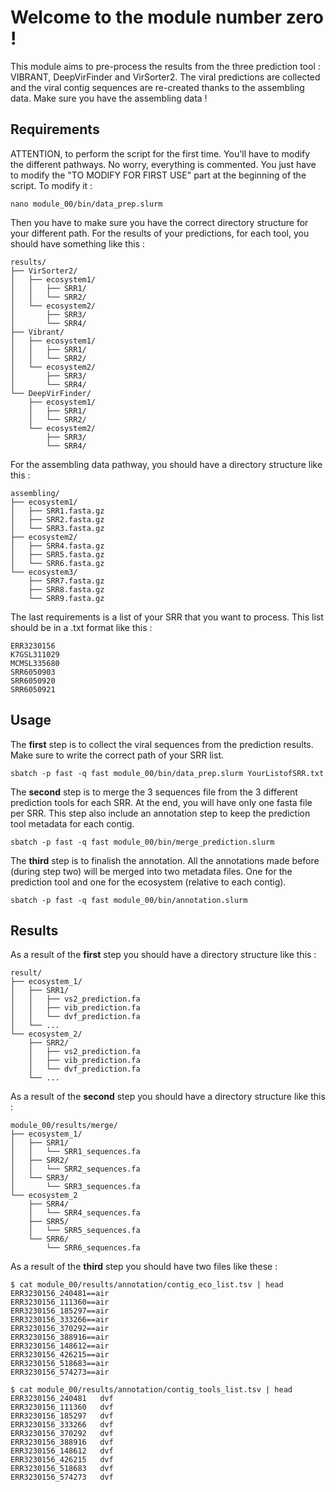 #       Welcome to the module number zero !      

This module aims to pre-process the results from the three prediction tool : VIBRANT, DeepVirFinder and VirSorter2.
The viral predictions are collected and the viral contig sequences are re-created thanks to the assembling data.
Make sure you have the assembling data !

## Requirements

ATTENTION, to perform the script for the first time. You'll have to modify the different pathways. No worry, everything is commented.
You just have to modify the "TO MODIFY FOR FIRST USE" part at the beginning of the script.
To modify it : 
```
nano module_00/bin/data_prep.slurm
```

Then you have to make sure you have the correct directory structure for your different path.
For the results of your predictions, for each tool, you should have something like this :
```
results/
├── VirSorter2/
│   ├── ecosystem1/
│   │   ├── SRR1/
│   │   └── SRR2/
│   └── ecosystem2/
│       ├── SRR3/
│       └── SRR4/
├── Vibrant/
│   ├── ecosystem1/
│   │   ├── SRR1/
│   │   └── SRR2/
│   └── ecosystem2/
│       ├── SRR3/
│       └── SRR4/
└── DeepVirFinder/
    ├── ecosystem1/
    │   ├── SRR1/
    │   └── SRR2/
    └── ecosystem2/
        ├── SRR3/
        └── SRR4/
```

For the assembling data pathway, you should have a directory structure like this :
```
assembling/
├── ecosystem1/
│   ├── SRR1.fasta.gz
│   ├── SRR2.fasta.gz
│   └── SRR3.fasta.gz
├── ecosystem2/
│   ├── SRR4.fasta.gz
│   ├── SRR5.fasta.gz
│   └── SRR6.fasta.gz
└── ecosystem3/
    ├── SRR7.fasta.gz
    ├── SRR8.fasta.gz
    └── SRR9.fasta.gz
```

The last requirements is a list of your SRR that you want to process. This list should be in a .txt format like this :
```
ERR3230156
K7GSL311029
MCMSL335680
SRR6050903
SRR6050920
SRR6050921
```

## Usage

The **first** step is to collect the viral sequences from the prediction results. Make sure to write the correct path of your SRR list.
```
sbatch -p fast -q fast module_00/bin/data_prep.slurm YourListofSRR.txt
```

The **second** step is to merge the 3 sequences file from the 3 different prediction tools for each SRR. At the end, you will have only one fasta file per SRR.
This step also include an annotation step to keep the prediction tool metadata for each contig.
```
sbatch -p fast -q fast module_00/bin/merge_prediction.slurm
```

The **third** step is to finalish the annotation. All the annotations made before (during step two) will be merged into two metadata files. One for the
prediction tool and one for the ecosystem (relative to each contig).
```
sbatch -p fast -q fast module_00/bin/annotation.slurm
```


## Results 
As a result of the **first** step you should have a directory structure like this : 
```
result/
├── ecosystem_1/
│   ├── SRR1/
│   │   ├── vs2_prediction.fa
│   │   ├── vib_prediction.fa
│   │   └── dvf_prediction.fa
│   └── ...
└── ecosystem_2/
    ├── SRR2/
    │   ├── vs2_prediction.fa
    │   ├── vib_prediction.fa
    │   └── dvf_prediction.fa
    └── ...
```

As a result of the **second** step you should have a directory structure like this : 
```
module_00/results/merge/
├── ecosystem_1/
│   ├── SRR1/
│   │   └── SRR1_sequences.fa
│   ├── SRR2/
│   │   └── SRR2_sequences.fa
│   └── SRR3/
│       └── SRR3_sequences.fa
└── ecosystem_2
    ├── SRR4/
    │   └── SRR4_sequences.fa
    ├── SRR5/
    │   └── SRR5_sequences.fa
    └── SRR6/
        └── SRR6_sequences.fa
```

As a result of the **third** step you should have two files like these : 
```
$ cat module_00/results/annotation/contig_eco_list.tsv | head
ERR3230156_240481==air
ERR3230156_111360==air
ERR3230156_185297==air
ERR3230156_333266==air
ERR3230156_370292==air
ERR3230156_388916==air
ERR3230156_148612==air
ERR3230156_426215==air
ERR3230156_518683==air
ERR3230156_574273==air

$ cat module_00/results/annotation/contig_tools_list.tsv | head
ERR3230156_240481	dvf
ERR3230156_111360	dvf
ERR3230156_185297	dvf
ERR3230156_333266	dvf
ERR3230156_370292	dvf
ERR3230156_388916	dvf
ERR3230156_148612	dvf
ERR3230156_426215	dvf
ERR3230156_518683	dvf
ERR3230156_574273	dvf
```



